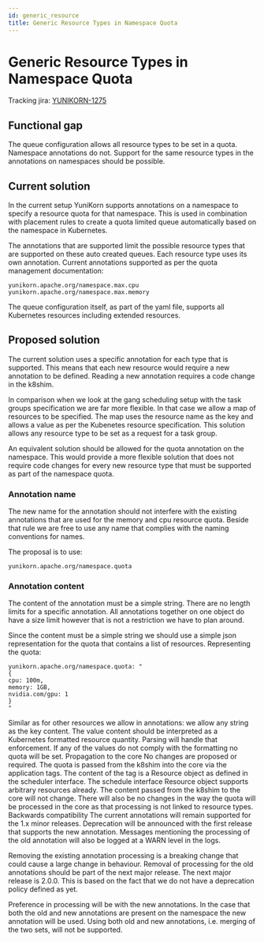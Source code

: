 ```yaml
---
id: generic_resource
title: Generic Resource Types in Namespace Quota
---
```


<!--
 * Licensed to the Apache Software Foundation (ASF) under one
 * or more contributor license agreements.  See the NOTICE file
 * distributed with this work for additional information
 * regarding copyright ownership.  The ASF licenses this file
 * to you under the Apache License, Version 2.0 (the
 * "License"); you may not use this file except in compliance
 * with the License.  You may obtain a copy of the License at
 *
 *     http://www.apache.org/licenses/LICENSE-2.0
 *
 * Unless required by applicable law or agreed to in writing, software
 * distributed under the License is distributed on an "AS IS" BASIS,
 * WITHOUT WARRANTIES OR CONDITIONS OF ANY KIND, either express or implied.
 * See the License for the specific language governing permissions and
 * limitations under the License.
 -->
# Generic Resource Types in Namespace Quota
Tracking jira: [YUNIKORN-1275](https://issues.apache.org/jira/browse/YUNIKORN-1279)

## Functional gap
The queue configuration allows all resource types to be set in a quota. Namespace annotations do not. Support for the same resource types in the annotations on namespaces should be possible.

## Current solution
In the current setup YuniKorn supports annotations on a namespace to specify a resource quota for that namespace. This is used in combination with placement rules to create a quota limited queue automatically based on the namespace in Kubernetes.

The annotations that are supported limit the possible resource types that are supported on these auto created queues. Each resource type uses its own annotation. Current annotations supported as per the quota management documentation:
```
yunikorn.apache.org/namespace.max.cpu
yunikorn.apache.org/namespace.max.memory
```
The queue configuration itself, as part of the yaml file, supports all Kubernetes resources including extended resources.
## Proposed solution
The current solution uses a specific annotation for each type that is supported. This means that each new resource would require a new annotation to be defined. Reading a new annotation requires a code change in the k8shim.

In comparison when we look at the gang scheduling setup with the task groups specification we are far more flexible. In that case we allow a map of resources to be specified. The map uses the resource name as the key and allows a value as per the Kubenetes resource specification. This solution allows any resource type to be set as a request for a task group.

An equivalent solution should be allowed for the quota annotation on the namespace. This would provide a more flexible solution that does not require code changes for every new resource type that must be supported as part of the namespace quota.

### Annotation name
The new name for the annotation should not interfere with the existing annotations that are used for the memory and cpu resource quota. Beside that rule we are free to use any name that complies with the naming conventions for names.

The proposal is to use:
```
yunikorn.apache.org/namespace.quota
```
### Annotation content
The content of the annotation must be a simple string. There are no length limits for a specific annotation. All annotations together on one object do have a size limit however that is not a restriction we have to plan around.

Since the content must be a simple string we should use a simple json representation for the quota that contains a list of resources. Representing the quota:
```
yunikorn.apache.org/namespace.quota: "
{
cpu: 100m,
memory: 1GB,
nvidia.com/gpu: 1
}
"
```

Similar as for other resources we allow in annotations: we allow any string as the key content.
The value content should be interpreted as a Kubernetes formatted resource quantity. Parsing will handle that enforcement. If any of the values do not comply with the formatting no quota will be set.
Propagation to the core
No changes are proposed or required. The quota is passed from the k8shim into the core via the application tags. The content of the tag is a Resource object as defined in the scheduler interface. The schedule interface Resource object supports arbitrary resources already. The content passed from the k8shim to the core will not change. There will also be no changes in the way the quota will be processed in the core as that processing is not linked to resource types.
Backwards compatibility
The current annotations will remain supported for the 1.x minor releases. Deprecation will be announced with the first release that supports the new annotation. Messages mentioning the processing of the old annotation will also be logged at a WARN level in the logs.

Removing the existing annotation processing is a breaking change that could cause a large change in behaviour. Removal of processing for the old annotations should be part of the next major release. The next major release is 2.0.0. This is based on the fact that we do not have a deprecation policy defined as yet.

Preference in processing will be with the new annotations. In the case that both the old and new annotations are present on the namespace the new annotation will be used. Using both old and new annotations, i.e. merging of the two sets, will not be supported.
